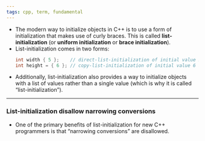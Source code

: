 ```yaml
---
tags: cpp, term, fundamental
---
```


- The modern way to initialize objects in C++ is to use a form of initialization that makes use of curly braces. This is called **list-initialization** (or **uniform initialization** or **brace initialization**).
- List-initialization comes in two forms:
	```cpp
	int width { 5 };    // direct-list-initialization of initial value 5 into variable width (preferred)
	int height = { 6 }; // copy-list-initialization of initial value 6 into variable height (rarely used)
	```
- Additionally, list-initialization also provides a way to initialize objects with a list of values rather than a single value (which is why it is called “list-initialization”).

---

### List-initialization disallow narrowing conversions
- One of the primary benefits of list-initialization for new C++ programmers is that “narrowing conversions” are disallowed.